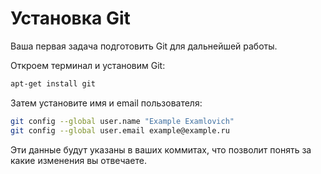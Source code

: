 # Установка Git

Ваша первая задача подготовить Git для дальнейшей работы.

Откроем терминал и установим Git:

```bash
apt-get install git
```

Затем установите имя и email пользователя:

```bash
git config --global user.name "Example Examlovich"
git config --global user.email example@example.ru
```

Эти данные будут указаны в ваших коммитах, что позволит понять за какие изменения вы отвечаете.
